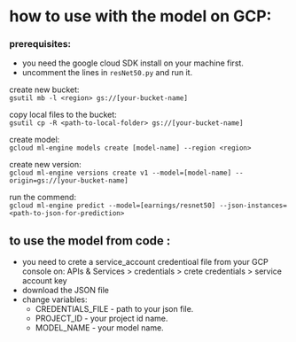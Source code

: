# how to use with the model on GCP:


### prerequisites:
* you need the google cloud SDK install on your machine first.
* uncomment the lines in `resNet50.py` and run it.


create new bucket:  
`gsutil mb -l <region> gs://[your-bucket-name]`

copy local files to the bucket:  
`gsutil cp -R <path-to-local-folder> gs://[your-bucket-name]  `  

create model:  
`gcloud ml-engine models create [model-name] --region <region>`   

create new version:  
`gcloud ml-engine versions create v1 --model=[model-name] --origin=gs://[your-bucket-name]`  

run the commend:  
`gcloud ml-engine predict --model=[earnings/resnet50] --json-instances=<path-to-json-for-prediction> `


## to use the model from code :

* you need to crete a service_account credentioal file from your GCP console on:  APIs & Services > credentials > crete credentials > service account key 
* download the JSON file
* change variables:  
  * CREDENTIALS_FILE - path to your json file.  
  * PROJECT_ID - your project id name.
  * MODEL_NAME - your model name.  
    
